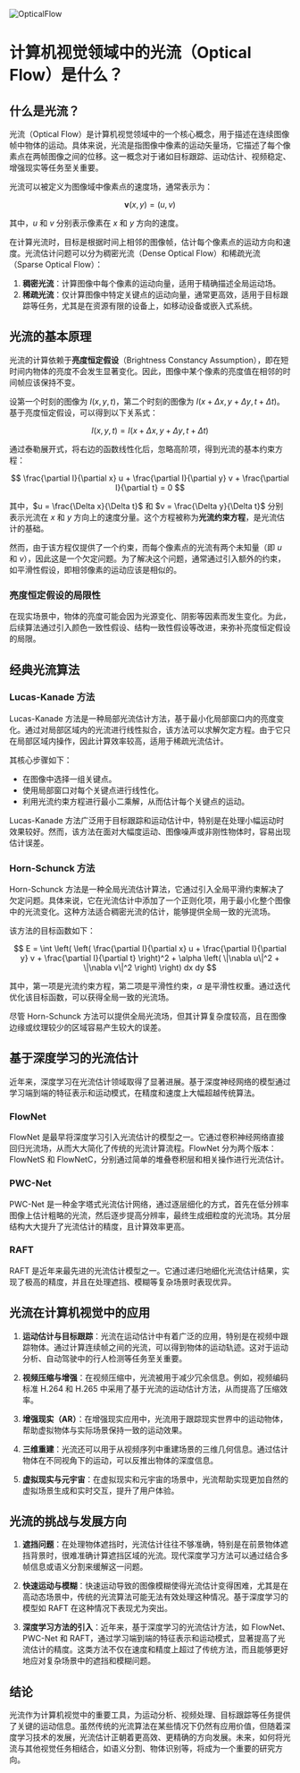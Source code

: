 ![OpticalFlow](ML/OpticalFlow/OpticalFlow.png)
# 计算机视觉领域中的光流（Optical Flow）是什么？

## 什么是光流？

光流（Optical Flow）是计算机视觉领域中的一个核心概念，用于描述在连续图像帧中物体的运动。具体来说，光流是指图像中像素的运动矢量场，它描述了每个像素点在两帧图像之间的位移。这一概念对于诸如目标跟踪、运动估计、视频稳定、增强现实等任务至关重要。

光流可以被定义为图像域中像素点的速度场，通常表示为：

$$
\mathbf{v}(x, y) = (u, v)
$$

其中，$u$ 和 $v$ 分别表示像素在 $x$ 和 $y$ 方向的速度。

在计算光流时，目标是根据时间上相邻的图像帧，估计每个像素点的运动方向和速度。光流估计问题可以分为稠密光流（Dense Optical Flow）和稀疏光流（Sparse Optical Flow）：

1. **稠密光流**：计算图像中每个像素的运动向量，适用于精确描述全局运动场。
2. **稀疏光流**：仅计算图像中特定关键点的运动向量，通常更高效，适用于目标跟踪等任务，尤其是在资源有限的设备上，如移动设备或嵌入式系统。

## 光流的基本原理

光流的计算依赖于**亮度恒定假设**（Brightness Constancy Assumption），即在短时间内物体的亮度不会发生显著变化。因此，图像中某个像素的亮度值在相邻的时间帧应该保持不变。

设第一个时刻的图像为 $I(x, y, t)$，第二个时刻的图像为 $I(x + \Delta x, y + \Delta y, t + \Delta t)$。基于亮度恒定假设，可以得到以下关系式：

$$
I(x, y, t) = I(x + \Delta x, y + \Delta y, t + \Delta t)
$$

通过泰勒展开式，将右边的函数线性化后，忽略高阶项，得到光流的基本约束方程：

$$
\frac{\partial I}{\partial x} u + \frac{\partial I}{\partial y} v + \frac{\partial I}{\partial t} = 0
$$

其中，$u = \frac{\Delta x}{\Delta t}$ 和 $v = \frac{\Delta y}{\Delta t}$ 分别表示光流在 $x$ 和 $y$ 方向上的速度分量。这个方程被称为**光流约束方程**，是光流估计的基础。

然而，由于该方程仅提供了一个约束，而每个像素点的光流有两个未知量（即 $u$ 和 $v$），因此这是一个欠定问题。为了解决这个问题，通常通过引入额外的约束，如平滑性假设，即相邻像素的运动应该是相似的。

### 亮度恒定假设的局限性

在现实场景中，物体的亮度可能会因为光源变化、阴影等因素而发生变化。为此，后续算法通过引入颜色一致性假设、结构一致性假设等改进，来弥补亮度恒定假设的局限。

## 经典光流算法

### Lucas-Kanade 方法

Lucas-Kanade 方法是一种局部光流估计方法，基于最小化局部窗口内的亮度变化。通过对局部区域内的光流进行线性拟合，该方法可以求解欠定方程。由于它只在局部区域内操作，因此计算效率较高，适用于稀疏光流估计。

其核心步骤如下：

- 在图像中选择一组关键点。
- 使用局部窗口对每个关键点进行线性化。
- 利用光流约束方程进行最小二乘解，从而估计每个关键点的运动。

Lucas-Kanade 方法广泛用于目标跟踪和运动估计中，特别是在处理小幅运动时效果较好。然而，该方法在面对大幅度运动、图像噪声或非刚性物体时，容易出现估计误差。

### Horn-Schunck 方法

Horn-Schunck 方法是一种全局光流估计算法，它通过引入全局平滑约束解决了欠定问题。具体来说，它在光流估计中添加了一个正则化项，用于最小化整个图像中的光流变化。这种方法适合稠密光流的估计，能够提供全局一致的光流场。

该方法的目标函数如下：

$$
E = \int \left( \left( \frac{\partial I}{\partial x} u + \frac{\partial I}{\partial y} v + \frac{\partial I}{\partial t} \right)^2 + \alpha \left( \|\nabla u\|^2 + \|\nabla v\|^2 \right) \right) dx dy
$$

其中，第一项是光流约束方程，第二项是平滑性约束，$\alpha$ 是平滑性权重。通过迭代优化该目标函数，可以获得全局一致的光流场。

尽管 Horn-Schunck 方法可以提供全局光流场，但其计算复杂度较高，且在图像边缘或纹理较少的区域容易产生较大的误差。

## 基于深度学习的光流估计

近年来，深度学习在光流估计领域取得了显著进展。基于深度神经网络的模型通过学习端到端的特征表示和运动模式，在精度和速度上大幅超越传统算法。

### FlowNet

FlowNet 是最早将深度学习引入光流估计的模型之一。它通过卷积神经网络直接回归光流场，从而大大简化了传统的光流计算流程。FlowNet 分为两个版本：FlowNetS 和 FlowNetC，分别通过简单的堆叠卷积层和相关操作进行光流估计。

### PWC-Net

PWC-Net 是一种金字塔式光流估计网络，通过逐层细化的方式，首先在低分辨率图像上估计粗略的光流，然后逐步提高分辨率，最终生成细粒度的光流场。其分层结构大大提升了光流估计的精度，且计算效率更高。

### RAFT

RAFT 是近年来最先进的光流估计模型之一。它通过递归地细化光流估计结果，实现了极高的精度，并且在处理遮挡、模糊等复杂场景时表现优异。

## 光流在计算机视觉中的应用

1. **运动估计与目标跟踪**：光流在运动估计中有着广泛的应用，特别是在视频中跟踪物体。通过计算连续帧之间的光流，可以得到物体的运动轨迹。这对于运动分析、自动驾驶中的行人检测等任务至关重要。

2. **视频压缩与增强**：在视频压缩中，光流被用于减少冗余信息。例如，视频编码标准 H.264 和 H.265 中采用了基于光流的运动估计方法，从而提高了压缩效率。

3. **增强现实（AR）**：在增强现实应用中，光流用于跟踪现实世界中的运动物体，帮助虚拟物体与实际场景保持一致的运动效果。

4. **三维重建**：光流还可以用于从视频序列中重建场景的三维几何信息。通过估计物体在不同视角下的运动，可以反推出物体的深度信息。

5. **虚拟现实与元宇宙**：在虚拟现实和元宇宙的场景中，光流帮助实现更加自然的虚拟场景生成和实时交互，提升了用户体验。

## 光流的挑战与发展方向

1. **遮挡问题**：在处理物体遮挡时，光流估计往往不够准确，特别是在前景物体遮挡背景时，很难准确计算遮挡区域的光流。现代深度学习方法可以通过结合多帧信息或语义分割来缓解这一问题。

2. **快速运动与模糊**：快速运动导致的图像模糊使得光流估计变得困难，尤其是在高动态场景中，传统的光流算法可能无法有效处理这种情况。基于深度学习的模型如 RAFT 在这种情况下表现尤为突出。

3. **深度学习方法的引入**：近年来，基于深度学习的光流估计方法，如 FlowNet、PWC-Net 和 RAFT，通过学习端到端的特征表示和运动模式，显著提高了光流估计的精度。这类方法不仅在速度和精度上超过了传统方法，而且能够更好地应对复杂场景中的遮挡和模糊问题。

## 结论

光流作为计算机视觉中的重要工具，为运动分析、视频处理、目标跟踪等任务提供了关键的运动信息。虽然传统的光流算法在某些情况下仍然有应用价值，但随着深度学习技术的发展，光流估计正朝着更高效、更精确的方向发展。未来，如何将光流与其他视觉任务相结合，如语义分割、物体识别等，将成为一个重要的研究方向。

